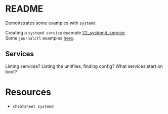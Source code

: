 # README
Demonstrates some examples with `systemd`

Creating a `systemd service` example [22_systemd_service](https://github.com/chrisguest75/shell_examples/tree/master/22_systemd_service/README.md).  
Some `journalctl` examples [here](https://github.com/chrisguest75/shell_examples/blob/master/27_journalctl/README.md).  

## Services

Listing services?
Listing the unitfiles, finding config?
What services start on boot?



# Resources

* `cheatsheet systemd`   
